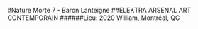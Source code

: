 #Nature Morte 7 - Baron Lanteigne
##ELEKTRA ARSENAL ART CONTEMPORAIN
######Lieu: 2020 William, Montréal, QC
